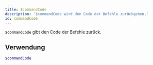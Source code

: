 ```yaml
---
title: $commandCode
description: '$commandCode wird den Code der Befehle zurückgeben.'
id: commandCode
---
```


`$commandCode` gibt den Code der Befehle zurück.

## Verwendung

```php
$commandCode
```